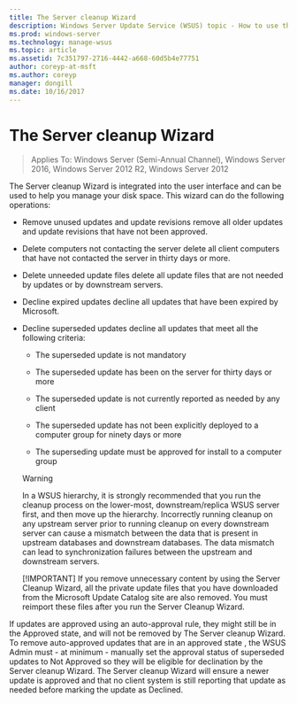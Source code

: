 ```yaml
---
title: The Server cleanup Wizard
description: Windows Server Update Service (WSUS) topic - How to use the Server cleanup Wizard to manage disk space
ms.prod: windows-server
ms.technology: manage-wsus
ms.topic: article
ms.assetid: 7c351797-2716-4442-a668-60d5b4e77751
author: coreyp-at-msft
ms.author: coreyp
manager: dongill
ms.date: 10/16/2017
---
```

# The Server cleanup Wizard

>Applies To: Windows Server (Semi-Annual Channel), Windows Server 2016, Windows Server 2012 R2, Windows Server 2012

The Server cleanup Wizard is integrated into the user interface and can be used to help you manage your disk space. This wizard can do the following operations:

- Remove unused updates and update revisions remove all older updates and update revisions that have not been approved.

- Delete computers not contacting the server delete all client computers that have not contacted the server in thirty days or more.

- Delete unneeded update files delete all update files that are not needed by updates or by downstream servers.

- Decline expired updates decline all updates that have been expired by Microsoft.

- Decline superseded updates decline all updates that meet all the following criteria:

  -   The superseded update is not mandatory

  -   The superseded update has been on the server for thirty days or more

  -   The superseded update is not currently reported as needed by any client

  -   The superseded update has not been explicitly deployed to a computer group for ninety days or more

  -   The superseding update must be approved for install to a computer group

  > [!WARNING]
  >  In a WSUS hierarchy, it is strongly recommended that you run the cleanup process on the lower-most, downstream/replica WSUS server first, and then move up the hierarchy. Incorrectly running cleanup on any upstream server prior to running cleanup on every downstream server can cause a mismatch between the data that is present in upstream databases and downstream databases. The data mismatch can lead to synchronization failures between the upstream and downstream servers. 
  > 
  > [!IMPORTANT]
  >  If you remove unnecessary content by using the Server Cleanup Wizard, all the private update files that you have downloaded from the Microsoft Update Catalog site are also removed. You must reimport these files after you run the Server Cleanup Wizard. 

If updates are approved using an auto-approval rule, they might still be in the Approved state, and will not be removed by The Server cleanup Wizard. To remove auto-approved updates that are in an approved state , the WSUS Admin must - at minimum - manually set the approval status of superseded updates to Not Approved so they will be eligible for declination by the Server cleanup Wizard. The Server cleanup Wizard will ensure a newer update is approved and that no client system is still reporting that update as needed before marking the update as Declined.




